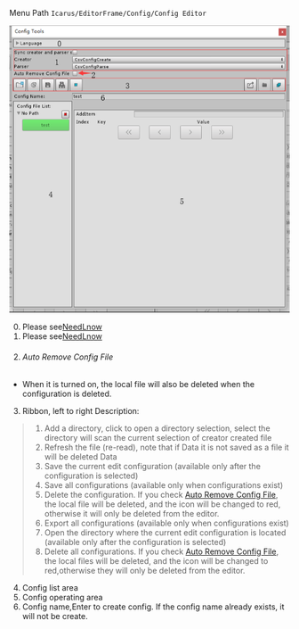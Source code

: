 Menu Path `Icarus/EditorFrame/Config/Config Editor`

![Config Tools](https://github.com/yika-aixi/EditorFrameDoc/blob/master/Images/Editor/En/ConfigTools.png)

0. Please see[NeedLnow](https://github.com/yika-aixi/EditorFrameDoc/blob/master/Doc/En/Editor/0.NeedLnow.md#LanguageSeting)
1. Please see[NeedLnow](https://github.com/yika-aixi/EditorFrameDoc/blob/master/Doc/En/Editor/0.NeedLnow.md#CreatAndParseSelect)
2. ###### Auto Remove Config File
- When it is turned on, the local file will also be deleted when the configuration is deleted.
3. Ribbon, left to right Description:
> 1. Add a directory, click to open a directory selection, select the directory will scan the current selection of creator created file
> 2. Refresh the file (re-read), note that if Data it is not saved as a file it will be deleted Data
> 3. Save the current edit configuration (available only after the configuration is selected)
> 4. Save all configurations (available only when configurations exist)
> 5. Delete the configuration. If you check [Auto Remove Config File](#AutoRemoveConfigFile), the local file will be deleted, and the icon will be changed to red, otherwise it will only be deleted from the editor.
> 6. Export all configurations (available only when configurations exist)
> 7. Open the directory where the current edit configuration is located (available only after the configuration is selected)
> 8. Delete all configurations. If you check [Auto Remove Config File](#AutoRemoveConfigFile), the local files will be deleted, and the icon will be changed to red,otherwise they will only be deleted from the editor.

4. Config list area
5. Config operating area
6. Config name,Enter to create config. If the config name already exists, it will not be create.
